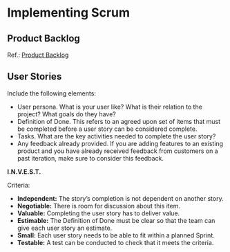 # Implementing Scrum

## Product Backlog
Ref.: [Product Backlog](https://www.scrumguides.org/scrum-guide.html#product-backlog)

## User Stories
Include the following elements: 
* User persona. What is your user like? What is their relation to the project? What goals do they have? 
* Definition of Done. This refers to an agreed upon set of items that must be completed before a user story can be considered complete. 
* Tasks. What are the key activities needed to complete the user story?
* Any feedback already provided. If you are adding features to an existing product and you have already received feedback from customers on a past iteration, make sure to consider this feedback.  

__I.N.V.E.S.T.__ 

Criteria: 
* __Independent:__ The story’s completion is not dependent on another story.
* __Negotiable:__ There is room for discussion about this item.
* __Valuable:__ Completing the user story has to deliver value. 
* __Estimable:__ The Definition of Done must be clear so that the team can give each user story an estimate. 
* __Small:__ Each user story needs to be able to fit within a planned Sprint.
* __Testable:__ A test can be conducted to check that it meets the criteria.
